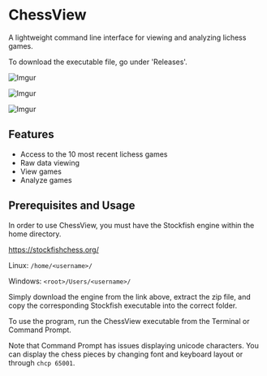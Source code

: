 # ChessView

A lightweight command line interface for viewing and analyzing lichess games.

To download the executable file, go under 'Releases'.


![Imgur](https://i.imgur.com/IA98RSW.png)

![Imgur](https://i.imgur.com/LKNf0bR.png)

![Imgur](https://i.imgur.com/zZnBF0r.png)

## Features

* Access to the 10 most recent lichess games
* Raw data viewing
* View games
* Analyze games

## Prerequisites and Usage

In order to use ChessView, you must have the Stockfish engine within the home directory.

https://stockfishchess.org/

Linux:      `/home/<username>/`

Windows:    `<root>/Users/<username>/`

Simply download the engine from the link above, extract the zip file, and copy the corresponding Stockfish executable into the correct folder.

To use the program, run the ChessView executable from the Terminal or Command Prompt.

Note that Command Prompt has issues displaying unicode characters. You can display the chess pieces by changing font and keyboard layout or through `chcp 65001`.
